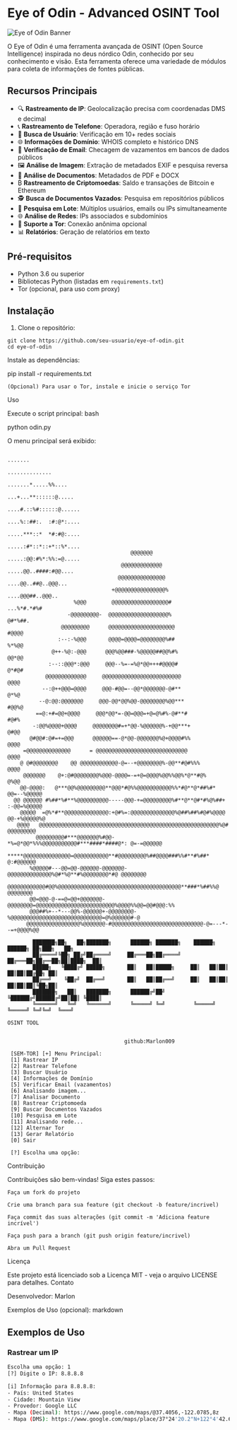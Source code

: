 # Eye of Odin - Advanced OSINT Tool

![Eye of Odin Banner](<img width="840" height="895" alt="odinn3" src="https://github.com/user-attachments/assets/16c72eb4-8981-40fa-927e-4d84dad70eab" />
)

O Eye of Odin é uma ferramenta avançada de OSINT (Open Source Intelligence) inspirada no deus nórdico Odin, conhecido por seu conhecimento e visão. Esta ferramenta oferece uma variedade de módulos para coleta de informações de fontes públicas.

## Recursos Principais

- 🔍 **Rastreamento de IP**: Geolocalização precisa com coordenadas DMS e decimal
- 📞 **Rastreamento de Telefone**: Operadora, região e fuso horário
- 👤 **Busca de Usuário**: Verificação em 10+ redes sociais
- 🌐 **Informações de Domínio**: WHOIS completo e histórico DNS
- 📧 **Verificação de Email**: Checagem de vazamentos em bancos de dados públicos
- 🖼️ **Análise de Imagem**: Extração de metadados EXIF e pesquisa reversa
- 📄 **Análise de Documentos**: Metadados de PDF e DOCX
- ₿ **Rastreamento de Criptomoedas**: Saldo e transações de Bitcoin e Ethereum
- 🕵️ **Busca de Documentos Vazados**: Pesquisa em repositórios públicos
- 🔄 **Pesquisa em Lote**: Múltiplos usuários, emails ou IPs simultaneamente
- 🌐 **Análise de Redes**: IPs associados e subdomínios
- 🧅 **Suporte a Tor**: Conexão anônima opcional
- 📊 **Relatórios**: Geração de relatórios em texto

## Pré-requisitos

- Python 3.6 ou superior
- Bibliotecas Python (listadas em `requirements.txt`)
- Tor (opcional, para uso com proxy)

## Instalação

1. Clone o repositório:
```
git clone https://github.com/seu-usuario/eye-of-odin.git
cd eye-of-odin
```

 Instale as dependências:



pip install -r requirements.txt

    (Opcional) Para usar o Tor, instale e inicie o serviço Tor

Uso

Execute o script principal:
bash

python odin.py

O menu principal será exibido:

                                                                            .......             
                                                                          ..............         
                                                                       .......*.....%%....       
                                                                      ...+...**::::::@.....      
                                                                     ....#.::%#::::::@......     
                                                                     ....%::##:.  :#:@*:....     
                                                                     .....***::*  *#:#@:....     
                                                                     .....:#*::*::+*::%*....     
                                           @@@@@@@                   .....:@@:#%*:%%:=@.....     
                                        @@@@@@@@@@@@@                 .....@@..####:#@@....      
                                       @@@@@@@@@@@@@@@                 ....@@..##@..@@@...       
                                     +@@@@@@@@@@@@@@@@%                 ....@@@##..@@@..         
                         %@@@        @@@@@@@@@@@@@@@@@@#                   ...%*#.*#%#           
                       -@@@@@@@@@-  @@@@@@@@@@@@@@@@@@@%                      @#*%##.            
                     @@@@@@@@@      @@@@@@@@@@@@@@@@@@@@@                     #@@@@              
                    :--:-%@@@       @@@@=@@@@=@@@@@@@@%##                     %*%@@              
                  @++-%@:-@@@      @@@%@@###-%@@@@@##@@%#%                    @@*@@              
                 :--::@@@*:@@@     @@@--%=-=%@*@@+++#@@@@#                   @*#@#               
                @@@@@@@@@@@@@     @@@@@@@@@@@@@@@@@@@@@@@@@                   @@@@               
               --:@++@@@=@@@@     @@@-#@@=--@@*@@@@@@@-@#**                   @*%@               
              --@:@@:@@@@@@@     @@@-@@*@@%@@-@@@@@@@@%@@***                  #@@%@              
             ==@:+#=@@+@@@@     @@@*@@*=-@@=@@@=+@=@%#%-@#**#                  #@#%              
            -:@@%@@@@+@@@@     @@@@@@@@#=+*@@-%@@@@@@%-+@@***+                 @#@@              
           @#@@#:@#=+=@@@      @@@@@@==-@*@@-@@@@@@@%@+@@@@#%%                 @@@@              
         =@@@@@@@@@@@@@@      = @@@@@@@@@@@@@@@@@@@@@@@@@@@@@                  @@@@              
        @ @#@@@@@@@@    @@ @@@@@@@@@@@@-@=--+@@@@@@@@%-@@**#@#%%%              @@@@              
         @@@@@@@    @+:@#@@@@@@@@%@@@-@@@@=-=+@=@@@@%@@%%@@%*@**#@%            @%@@              
        @@-@@@@:   @***@@%@@@@@@@@@**@@@*#@%%@@@@@@@@@@@%%*#@**@*##%#*      @@=--%@@@@@          
      @@ @@@@@@ #%##*%#**%@@@@@@@@@@-----@@@-+=@@@@@@@@@%#**@**@#*#%@%##+   :-@@=%@@@@@          
        @@@@@  =@%*#**@@@@@@@@@@@@@@:+@#%=:@@@@@@@@@@@@@@%@##%##%#@#%@@@@   @@-+%@@@@@%@         
       @@@@   @@@@@@@@@@@@@@@@@@@@@@@@@@@@@@@@@@@@@@@@@@@@@@@@@@@@@@@@@%@#    @@@@@@@@@          
             @@@@@@@@@#***@@@@@@@%#@@-*%=@*@@*%%%@@@@@@@@@@@#***####*####@*: @=-=@@@@@@          
            *****@@@@@@@@@@@@@@@=@@@@@@@@@@@**#@@@@@@@@@%##@@@@###%%#**#%##*  @:#@@@@@@          
           %@@@@@#---@@=@@-@@@@@@-@@@@@@@-@@@@@@@@@@@@@@%@#*%@**#%@@@@@@@@*#@ @@@@@@@@           
           @@@@@@@@@@@@#@@%@@@@@@@@@@@@@@@@@@@@@@@@@@@@@@@@@@@@@@@**###*%##%%@ @@@@@@@@          
           @@=@@@-@-==@=@@+@@@@@@@-@@@@@@@@=@@@@@@@@@@@@@@@@@@@@@@@@@%@@@@%%@@=@@#@@@:%%         
           @@@##%+--*---@@%-@@@@@@+-@@@@@@@@-%@@@@@@@@@@@@@@@@@@@@@@@@@@@@@=@%@@@@@@#-@          
          @@@@@@@@@@@@@@@@@%@@@@@@@-#@@@@@@@@@@@@@@@@@@@@@@@@@@@@@-@=---*--=+@@@@%@@          
  
            ███████╗██╗   ██╗███████╗      ██████╗ ███████╗    ██████╗ ██████╗ ██╗███╗   ██╗
            ██╔════╝╚██╗ ██╔╝██╔════╝     ██╔═══██╗██╔════╝   ██╔═══██╗██╔══██╗██║████╗  ██║
            █████╗   ╚████╔╝ █████╗       ██║   ██║█████╗     ██║   ██║██║  ██║██║██╔██╗ ██║
            ██╔══╝    ╚██╔╝  ██╔══╝       ██║   ██║██╔══╝     ██║   ██║██║  ██║██║██║╚██╗██║
            ███████╗   ██║   ███████╗      ██████╔╝██╝        ╚██████╔╝██████╔╝██║██║ ╚████║
            ╚══════╝   ╚═╝   ╚══════╝      ╚═════╝ ╚═╝         ╚═════╝ ╚═════╝ ╚═╝╚═╝  ╚═══╝
                                                                                OSINT TOOL
        

                                         github:Marlon009
        
     [SEM-TOR] [+] Menu Principal:
     [1] Rastrear IP
     [2] Rastrear Telefone
     [3] Buscar Usuário
     [4] Informações de Domínio
     [5] Verificar Email (vazamentos)
     [6] Analisando imagem...
     [7] Analisar Documento
     [8] Rastrear Criptomoeda
     [9] Buscar Documentos Vazados
     [10] Pesquisa em Lote
     [11] Analisando rede...
     [12] Alternar Tor
     [13] Gerar Relatório
     [0] Sair
     
     [?] Escolha uma opção: 

Contribuição

Contribuições são bem-vindas! Siga estes passos:

    Faça um fork do projeto

    Crie uma branch para sua feature (git checkout -b feature/incrivel)

    Faça commit das suas alterações (git commit -m 'Adiciona feature incrível')

    Faça push para a branch (git push origin feature/incrivel)

    Abra um Pull Request

Licença

Este projeto está licenciado sob a Licença MIT - veja o arquivo LICENSE para detalhes.
Contato

Desenvolvedor: Marlon

Exemplos de Uso (opcional):
markdown

## Exemplos de Uso

### Rastrear um IP
```bash
Escolha uma opção: 1
[?] Digite o IP: 8.8.8.8

[i] Informação para 8.8.8.8:
- País: United States
- Cidade: Mountain View
- Provedor: Google LLC
- Mapa (Decimal): https://www.google.com/maps/@37.4056,-122.0785,8z
- Mapa (DMS): https://www.google.com/maps/place/37°24'20.2"N+122°4'42.6"W/
